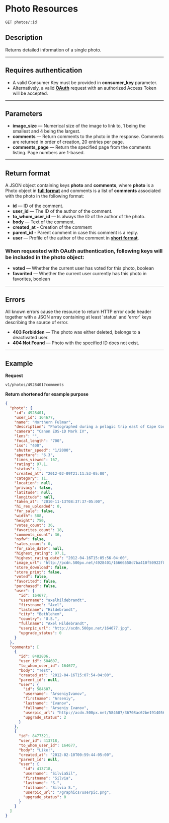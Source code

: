 # Photo Resources

    GET photos/:id

## Description
Returns detailed information of a single photo.

***

## Requires authentication
* A valid Consumer Key must be provided in **consumer_key** parameter.
* Alternatively, a valid **[OAuth][]** request with an authorized Access Token will be accepted.

***

## Parameters

- **image_size** — Numerical size of the image to link to, 1 being the smallest and 4 being the largest.
- **comments** — Return comments to the photo in the response. Comments are returned in order of creation, 20 entries per page.
- **comments_page** — Return the specified page from the comments listing. Page numbers are 1-based.

***

## Return format
A JSON object containing keys **photo** and **comments**, where **photo** is a Photo object in **[full format][]** and comments is a list of **comments** associated with the photo in the following format:

- **id** — ID of the comment.
- **user_id** — The ID of the author of the comment.
- **to_whom_user_id** — Is always the ID of the author of the photo.
- **body** — Text of the comment.
- **created_at** - Creation of the comment
- **parent_id** - Parent comment in case this comment is a reply.
- **user** — Profile of the author of the comment in **[short format][]**.


### When requested with OAuth authentication, following keys will be included in the photo object:

- **voted** — Whether the current user has voted for this photo, boolean
- **favorited** — Whether the current user currently has this photo in favorites, boolean

***

## Errors
All known errors cause the resource to return HTTP error code header together with a JSON array containing at least 'status' and 'error' keys describing the source of error.

- **403 Forbidden** — The photo was either deleted, belongs to a deactivated user.
- **404 Not Found** — Photo with the specified ID does not exist.


***

## Example
**Request**

    v1/photos/4928401?comments

**Return** __shortened for example purpose__
``` json
{
  "photo": {
    "id": 4928401,
    "user_id": 164677,
    "name": "Northern Fulmar",
    "description": "Photographed during a pelagic trip east of Cape Cod. This seabird species only comes to land to nest and stays on the open sea the rest of the year. They can drink saltwater and excrete the excess salt through a gland on top of the bill.",
    "camera": "Canon EOS-1D Mark IV",
    "lens": "",
    "focal_length": "700",
    "iso": "400",
    "shutter_speed": "1/2000",
    "aperture": "6.3",
    "times_viewed": 167,
    "rating": 97.1,
    "status": 1,
    "created_at": "2012-02-09T21:11:53-05:00",
    "category": 11,
    "location": null,
    "privacy": false,
    "latitude": null,
    "longitude": null,
    "taken_at": "2010-11-13T08:37:37-05:00",
    "hi_res_uploaded": 0,
    "for_sale": false,
    "width": 588,
    "height": 750,
    "votes_count": 36,
    "favorites_count": 18,
    "comments_count": 36,
    "nsfw": false,
    "sales_count": 0,
    "for_sale_date": null,
    "highest_rating": 97.1,
    "highest_rating_date": "2012-04-16T15:05:56-04:00",
    "image_url": "http://pcdn.500px.net/4928401/16666558d7ba410f50922f86f736888d8cfaf9bb/4.jpg",
    "store_download": false,
    "store_print": false,
    "voted": false,
    "favorited": false,
    "purchased": false,
    "user": {
      "id": 164677,
      "username": "axelhildebrandt",
      "firstname": "Axel",
      "lastname": "Hildebrandt",
      "city": "Bethlehem",
      "country": "U.S.",
      "fullname": "Axel Hildebrandt",
      "userpic_url": "http://acdn.500px.net/164677.jpg",
      "upgrade_status": 0
    }
  },
  "comments": [
    {
      "id": 8482806,
      "user_id": 584607,
      "to_whom_user_id": 164677,
      "body": "Test",
      "created_at": "2012-04-16T15:07:54-04:00",
      "parent_id": null,
      "user": {
        "id": 584607,
        "username": "ArseniyIvanov",
        "firstname": "Arseniy",
        "lastname": "Ivanov",
        "fullname": "Arseniy Ivanov",
        "userpic_url": "http://acdn.500px.net/584607/36708ac62be191405639ad071f6bb772186c8679/1.jpg?103",
        "upgrade_status": 2
      }
    },
    {
      "id": 8477321,
      "user_id": 413718,
      "to_whom_user_id": 164677,
      "body": "Like!",
      "created_at": "2012-02-10T00:59:44-05:00",
      "parent_id": null,
      "user": {
        "id": 413718,
        "username": "SilviaSil",
        "firstname": "Silvia",
        "lastname": "S.",
        "fullname": "Silvia S.",
        "userpic_url": "/graphics/userpic.png",
        "upgrade_status": 0
      }
    }
  ]
}
```

[OAuth]: https://github.com/500px/api-documentation/tree/master/authentication
[short format]: https://github.com/500px/api-documentation/blob/master/basics/formats_and_terms.md#short-format-1
[full format]: https://github.com/500px/api-documentation/blob/master/basics/formats_and_terms.md#full-format